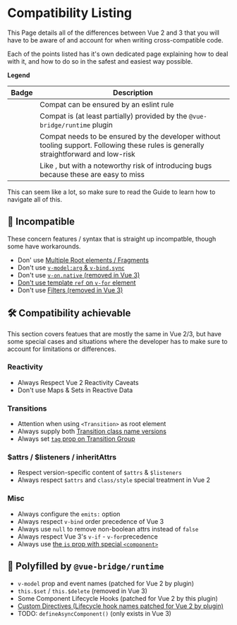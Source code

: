 # Compatibility Listing

This Page details all of the differences between Vue 2 and 3 that you will have to be aware of and account for when writing cross-compatible code.

Each of the points listed has it's own dedicated page explaining how to deal with it, and how to do so in the safest and easiest way possible.

**Legend**

| Badge          | Description                          |
|----------------|--------------------------------------|
| <eslint />     | Compat can be ensured by an eslint rule                              |
| <plugin />     | Compat is (at least partially) provided by the `@vue-bridge/runtime` plugin |
| <discipline /> | Compat needs to be ensured by the developer without tooling support. Following these rules is generally straightforward and low-risk  |
| <pitfall />    | Like <discipline />, but with a noteworthy risk of introducing bugs because these are easy to miss |

This can seem like a lot, so make sure to read the Guide to learn how to navigate all of this.

## 🛑 Incompatible

These concern features / syntax that is straight up incompatble, though some have workarounds.

- Don' use [Multiple Root elements / Fragments](./multiple-root-elements.md) <eslint />
- Don't use [`v-model:arg` & `v-bind.sync`](./v-model-arg-sync.md) <eslint />
- Don't use [`v-on.native` (removed in Vue 3)](./v-on-native.md) <eslint />
- [Don't use template `ref` on `v-for` element](./ref-v-for.md) <discipline />
-  Don't use [Filters (removed in Vue 3)](./filter.md) <eslint />

## 🛠 Compatibility achievable

This section covers featues that are mostly the same in Vue 2/3, but have some special cases and situations where the developer has to make sure to account for limitations or differences. 

### Reactivity
- Always Respect Vue 2 Reactivity Caveats <pitfall /> <plugin />
- Don't use Maps & Sets in Reactive Data <discipline />
### Transitions
- Attention when using `<Transition>` as root element <discipline />
- Always supply both [Transition class name versions](./transition-class-names.md) <discipline />
- Always set [`tag` prop on Transition Group](./transition-group-tag.md) <discipline />

### $attrs / $listeners / inheritAttrs
- Respect version-specific content of `$attrs` & `$listeners` <eslint /><plugin />
- Always respect `$attrs` and `class/style` special treatment in Vue 2 <eslint /><plugin />

### Misc

- Always configure the `emits:` option <eslint />
- Always respect `v-bind` order precedence of Vue 3 <pitfall />
- Always use `null` to remove non-boolean attrs instead of `false` <pitfall />
- Always respect Vue 3's `v-if` - `v-for`precedence <eslint />
- Always use [the `is` prop with special `<component>`](./component-is-prop.md) <eslint />

## 🧬 Polyfilled by `@vue-bridge/runtime`

- `v-model` prop and event names (patched for Vue 2 by plugin) <plugin />
- `this.$set` / `this.$delete` (removed in Vue 3) <plugin /> 
- Some Component Lifecycle Hooks (patched for Vue 2 by this plugin) <plugin />
- [Custom Directives (Lifecycle hook names patched for Vue 2 by plugin)](./custom-directives.md) <plugin />
- TODO: `defineAsyncComponent()` (only exists in Vue 3) <eslint /><plugin />

